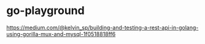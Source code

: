# go-playground

https://medium.com/@kelvin_sp/building-and-testing-a-rest-api-in-golang-using-gorilla-mux-and-mysql-1f0518818ff6

